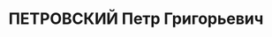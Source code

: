 ---
title: ПЕТРОВСКИЙ Петр Григорьевич
description: "Род. в 1898, Екатеринослав, п. Кайдаки. Инструктор ОГИЗа \n  Арестован\
  \ 23.02.1937. Обв. по ст. 58-8, 11. Приговор: ВК ВС СССР, 10.11.1937 – 15 лет+5\
  \ лет пораж+ конфискация. \n  Реабилитирован ВК ВС СССР 19.09.1957"
---